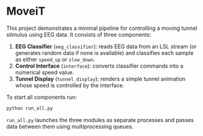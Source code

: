 # MoveiT

This project demonstrates a minimal pipeline for controlling a moving tunnel stimulus using EEG data. It consists of three components:

1. **EEG Classifier** (`eeg_classifier`): reads EEG data from an LSL stream (or generates random data if none is available) and classifies each sample as either `speed_up` or `slow_down`.
2. **Control Interface** (`interface`): converts classifier commands into a numerical speed value.
3. **Tunnel Display** (`tunnel_display`): renders a simple tunnel animation whose speed is controlled by the interface.

To start all components run:

```bash
python run_all.py
```

`run_all.py` launches the three modules as separate processes and passes data between them using multiprocessing queues.
